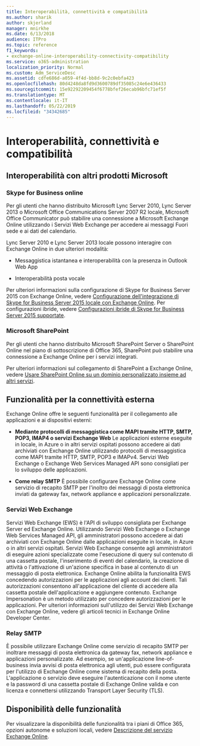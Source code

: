 ```yaml
---
title: Interoperabilità, connettività e compatibilità
ms.author: sharik
author: skjerland
manager: mnirkhe
ms.date: 6/13/2018
audience: ITPro
ms.topic: reference
f1_keywords:
- exchange-online-interoperability-connectivity-compatibility
ms.service: o365-administration
localization_priority: Normal
ms.custom: Adm_ServiceDesc
ms.assetid: cdfe686d-a059-4f4d-bb8d-9c2c0ebfa423
ms.openlocfilehash: 80d4248da8fd9d3600789df35085c24e6e436433
ms.sourcegitcommit: 15e92292209454f6778bfef26ecab96bfc71ef5f
ms.translationtype: MT
ms.contentlocale: it-IT
ms.lasthandoff: 05/22/2019
ms.locfileid: "34342685"
---
```

# <a name="interoperability-connectivity-and-compatibility"></a>Interoperabilità, connettività e compatibilità

## <a name="interoperability-with-other-microsoft-products"></a>Interoperabilità con altri prodotti Microsoft

### <a name="skype-for-business-online"></a>Skype for Business online

Per gli utenti che hanno distribuito Microsoft Lync Server 2010, Lync Server 2013 o Microsoft Office Communications Server 2007 R2 locale, Microsoft Office Communicator può stabilire una connessione a Microsoft Exchange Online utilizzando i Servizi Web Exchange per accedere ai messaggi Fuori sede e ai dati del calendario.
  
Lync Server 2010 e Lync Server 2013 locale possono interagire con Exchange Online in due ulteriori modalità:
  
- Messaggistica istantanea e interoperabilità con la presenza in Outlook Web App
    
- Interoperabilità posta vocale
    
Per ulteriori informazioni sulla configurazione di Skype for Business Server 2015 con Exchange Online, vedere [Configurazione dell'integrazione di Skype for Business Server 2015 locale con Exchange Online](https://go.microsoft.com/fwlink/p/?LinkId=271804). Per configurazioni ibride, vedere [Configurazioni ibride di Skype for Business Server 2015 supportate](https://go.microsoft.com/fwlink/?LinkID=513084).
  
### <a name="microsoft-sharepoint"></a>Microsoft SharePoint

Per gli utenti che hanno distribuito Microsoft SharePoint Server o SharePoint Online nel piano di sottoscrizione di Office 365, SharePoint può stabilire una connessione a Exchange Online per i servizi integrati.
  
Per ulteriori informazioni sul collegamento di SharePoint a Exchange Online, vedere [Usare SharePoint Online su un dominio personalizzato insieme ad altri servizi](https://go.microsoft.com/fwlink/?LinkId=271805).
  
## <a name="features-for-external-connectivity"></a>Funzionalità per la connettività esterna

Exchange Online offre le seguenti funzionalità per il collegamento alle applicazioni e ai dispositivi esterni:
  
- **Mediante protocolli di messaggistica come MAPI tramite HTTP, SMTP, POP3, IMAP4 o servizi Exchange Web** Le applicazioni esterne eseguite in locale, in Azure o in altri servizi ospitati possono accedere ai dati archiviati con Exchange Online utilizzando protocolli di messaggistica come MAPI tramite HTTP, SMTP, POP3 e IMAPv4. Servizi Web Exchange o Exchange Web Services Managed API sono consigliati per lo sviluppo delle applicazioni. 
    
- **Come relay SMTP** È possibile configurare Exchange Online come servizio di recapito SMTP per l'inoltro dei messaggi di posta elettronica inviati da gateway fax, network appliance e applicazioni personalizzate. 
    
### <a name="exchange-web-services"></a>Servizi Web Exchange

Servizi Web Exchange (EWS) è l'API di sviluppo consigliata per Exchange Server ed Exchange Online. Utilizzando Servizi Web Exchange o Exchange Web Services Managed API, gli amministratori possono accedere ai dati archiviati con Exchange Online dalle applicazioni eseguite in locale, in Azure o in altri servizi ospitati. Servizi Web Exchange consente agli amministratori di eseguire azioni specializzate come l'esecuzione di query sul contenuto di una cassetta postale, l'inserimento di eventi del calendario, la creazione di attività o l'attivazione di un'azione specifica in base al contenuto di un messaggio di posta elettronica. Exchange Online abilita la funzionalità EWS concedendo autorizzazioni per le applicazioni agli account dei clienti. Tali autorizzazioni consentono all'applicazione del cliente di accedere alla cassetta postale dell'applicazione e aggiungere contenuto. Exchange Impersonation è un metodo utilizzato per concedere autorizzazioni per le applicazioni. Per ulteriori informazioni sull'utilizzo dei Servizi Web Exchange con Exchange Online, vedere gli articoli tecnici in Exchange Online Developer Center.
  
### <a name="smtp-relay"></a>Relay SMTP

È possibile utilizzare Exchange Online come servizio di recapito SMTP per inoltrare messaggi di posta elettronica da gateway fax, network appliance e applicazioni personalizzate. Ad esempio, se un'applicazione line-of-business invia avvisi di posta elettronica agli utenti, può essere configurata per l'utilizzo di Exchange Online come sistema di recapito della posta. L'applicazione o servizio deve eseguire l'autenticazione con il nome utente e la password di una cassetta postale di Exchange Online valida e con licenza e connettersi utilizzando Transport Layer Security (TLS).
  
## <a name="feature-availability"></a>Disponibilità delle funzionalità

Per visualizzare la disponibilità delle funzionalità tra i piani di Office 365, opzioni autonome e soluzioni locali, vedere [Descrizione del servizio Exchange Online](exchange-online-service-description.md).
  

